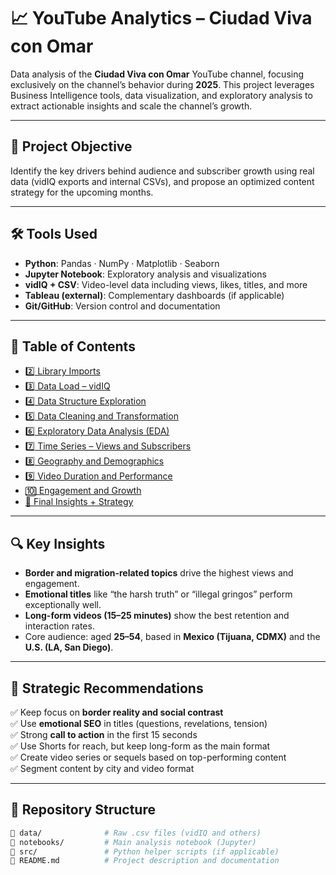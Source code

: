 # 📈 YouTube Analytics – Ciudad Viva con Omar

Data analysis of the **Ciudad Viva con Omar** YouTube channel, focusing exclusively on the channel’s behavior during **2025**. This project leverages Business Intelligence tools, data visualization, and exploratory analysis to extract actionable insights and scale the channel’s growth.

---

## 🧠 Project Objective

Identify the key drivers behind audience and subscriber growth using real data (vidIQ exports and internal CSVs), and propose an optimized content strategy for the upcoming months.

---

## 🛠️ Tools Used

- **Python**: Pandas · NumPy · Matplotlib · Seaborn  
- **Jupyter Notebook**: Exploratory analysis and visualizations  
- **vidIQ + CSV**: Video-level data including views, likes, titles, and more  
- **Tableau (external)**: Complementary dashboards (if applicable)  
- **Git/GitHub**: Version control and documentation  

---

## 🧭 Table of Contents

- [2️⃣ Library Imports](#2️⃣-Library-Imports)
- [3️⃣ Data Load – vidIQ](#3️⃣-Data-Load-–-vidIQ)
- [4️⃣ Data Structure Exploration](#4️⃣-Data-Structure-Exploration)
- [5️⃣ Data Cleaning and Transformation](#5️⃣-Data-Cleaning-and-Transformation)
- [6️⃣ Exploratory Data Analysis (EDA)](#6️⃣-Exploratory-Data-Analysis-EDA)
- [7️⃣ Time Series – Views and Subscribers](#7️⃣-Time-Series-–-Views-and-Subscribers)
- [8️⃣ Geography and Demographics](#8️⃣-Geography-and-Demographics)
- [9️⃣ Video Duration and Performance](#9️⃣-Video-Duration-and-Performance)
- [🔟 Engagement and Growth](#🔟-Engagement-and-Growth)
- [🧠 Final Insights + Strategy](#🧠-Final-Insights--Strategy)

---

## 🔍 Key Insights

- **Border and migration-related topics** drive the highest views and engagement.
- **Emotional titles** like “the harsh truth” or “illegal gringos” perform exceptionally well.
- **Long-form videos (15–25 minutes)** show the best retention and interaction rates.
- Core audience: aged **25–54**, based in **Mexico (Tijuana, CDMX)** and the **U.S. (LA, San Diego)**.

---

## 🚀 Strategic Recommendations

✅ Keep focus on **border reality and social contrast**  
✅ Use **emotional SEO** in titles (questions, revelations, tension)  
✅ Strong **call to action** in the first 15 seconds  
✅ Use Shorts for reach, but keep long-form as the main format  
✅ Create video series or sequels based on top-performing content  
✅ Segment content by city and video format  

---

## 📂 Repository Structure

```bash
📁 data/              # Raw .csv files (vidIQ and others)
📁 notebooks/         # Main analysis notebook (Jupyter)
📁 src/               # Python helper scripts (if applicable)
📄 README.md          # Project description and documentation
